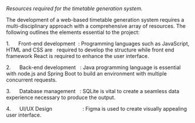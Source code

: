 _Resources required for the timetable generation system._

The development of a web-based timetable generation system requires a multi-disciplinary approach with a comprehensive array of resources. The following outlines the elements essential to the project:

1.      Front-end development  : Programming languages such as JavaScript, HTML and CSS are   required to develop the structure while front end framework React is required to enhance the user interface.

2.      Back-end development   : Java programming language is essential with node.js and Spring Boot to build an environment with multiple concurrent requests.

3.      Database management   : SQLite is vital to create a seamless data experience necessary to produce the output.  

4.      UI/UX Design                     : Figma is used to create visually appealing user interface.
